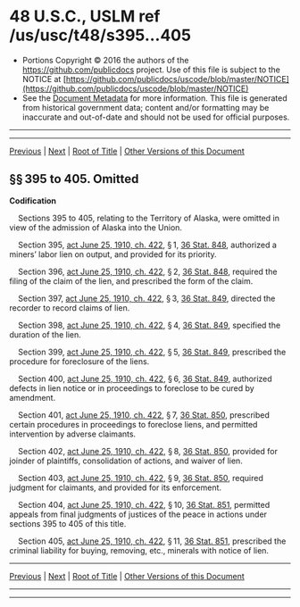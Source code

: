 ---
---

# 48 U.S.C., USLM ref /us/usc/t48/s395...405

* Portions Copyright © 2016 the authors of the https://github.com/publicdocs project.
  Use of this file is subject to the NOTICE at [https://github.com/publicdocs/uscode/blob/master/NOTICE](https://github.com/publicdocs/uscode/blob/master/NOTICE)
* See the [Document Metadata](././../../../..//README.md) for more information.
  This file is generated from historical government data; content and/or formatting may be inaccurate and out-of-date and should not be used for official purposes.

----------
----------

[Previous](./../../../..//us/usc/t48/ch2/m__us_usc_t48_s392.md) | [Next](./../../../..//us/usc/t48/ch2/m__us_usc_t48_s411...423.md) | [Root of Title](./../../../../) | [Other Versions of this Document](https://publicdocs.github.io/go/links?ns=uslm&ref=%2Fus%2Fusc%2Ft48%2Fs395...405)

## §§ 395 to 405. Omitted

 __Codification__ 

    Sections 395 to 405, relating to the Territory of Alaska, were omitted in view of the admission of Alaska into the Union.

    Section 395, [act June 25, 1910, ch. 422][/us/act/1910-06-25/ch422], § 1, [36 Stat. 848][/us/stat/36/848], authorized a miners’ labor lien on output, and provided for its priority.

    Section 396, [act June 25, 1910, ch. 422][/us/act/1910-06-25/ch422], § 2, [36 Stat. 848][/us/stat/36/848], required the filing of the claim of the lien, and prescribed the form of the claim.

    Section 397, [act June 25, 1910, ch. 422][/us/act/1910-06-25/ch422], § 3, [36 Stat. 849][/us/stat/36/849], directed the recorder to record claims of lien.

    Section 398, [act June 25, 1910, ch. 422][/us/act/1910-06-25/ch422], § 4, [36 Stat. 849][/us/stat/36/849], specified the duration of the lien.

    Section 399, [act June 25, 1910, ch. 422][/us/act/1910-06-25/ch422], § 5, [36 Stat. 849][/us/stat/36/849], prescribed the procedure for foreclosure of the liens.

    Section 400, [act June 25, 1910, ch. 422][/us/act/1910-06-25/ch422], § 6, [36 Stat. 849][/us/stat/36/849], authorized defects in lien notice or in proceedings to foreclose to be cured by amendment.

    Section 401, [act June 25, 1910, ch. 422][/us/act/1910-06-25/ch422], § 7, [36 Stat. 850][/us/stat/36/850], prescribed certain procedures in proceedings to foreclose liens, and permitted intervention by adverse claimants.

    Section 402, [act June 25, 1910, ch. 422][/us/act/1910-06-25/ch422], § 8, [36 Stat. 850][/us/stat/36/850], provided for joinder of plaintiffs, consolidation of actions, and waiver of lien.

    Section 403, [act June 25, 1910, ch. 422][/us/act/1910-06-25/ch422], § 9, [36 Stat. 850][/us/stat/36/850], required judgment for claimants, and provided for its enforcement.

    Section 404, [act June 25, 1910, ch. 422][/us/act/1910-06-25/ch422], § 10, [36 Stat. 851][/us/stat/36/851], permitted appeals from final judgments of justices of the peace in actions under sections 395 to 405 of this title.

    Section 405, [act June 25, 1910, ch. 422][/us/act/1910-06-25/ch422], § 11, [36 Stat. 851][/us/stat/36/851], prescribed the criminal liability for buying, removing, etc., minerals with notice of lien.

----------

[Previous](./../../../..//us/usc/t48/ch2/m__us_usc_t48_s392.md) | [Next](./../../../..//us/usc/t48/ch2/m__us_usc_t48_s411...423.md) | [Root of Title](./../../../../) | [Other Versions of this Document](https://publicdocs.github.io/go/links?ns=uslm&ref=%2Fus%2Fusc%2Ft48%2Fs395...405)

----------
----------

[/us/act/1910-06-25/ch422]: https://publicdocs.github.io/go/links?ns=uslm&ref=%2Fus%2Fact%2F1910-06-25%2Fch422
[/us/stat/36/848]: https://publicdocs.github.io/go/links?ns=uslm&ref=%2Fus%2Fstat%2F36%2F848
[/us/act/1910-06-25/ch422]: https://publicdocs.github.io/go/links?ns=uslm&ref=%2Fus%2Fact%2F1910-06-25%2Fch422
[/us/stat/36/848]: https://publicdocs.github.io/go/links?ns=uslm&ref=%2Fus%2Fstat%2F36%2F848
[/us/act/1910-06-25/ch422]: https://publicdocs.github.io/go/links?ns=uslm&ref=%2Fus%2Fact%2F1910-06-25%2Fch422
[/us/stat/36/849]: https://publicdocs.github.io/go/links?ns=uslm&ref=%2Fus%2Fstat%2F36%2F849
[/us/act/1910-06-25/ch422]: https://publicdocs.github.io/go/links?ns=uslm&ref=%2Fus%2Fact%2F1910-06-25%2Fch422
[/us/stat/36/849]: https://publicdocs.github.io/go/links?ns=uslm&ref=%2Fus%2Fstat%2F36%2F849
[/us/act/1910-06-25/ch422]: https://publicdocs.github.io/go/links?ns=uslm&ref=%2Fus%2Fact%2F1910-06-25%2Fch422
[/us/stat/36/849]: https://publicdocs.github.io/go/links?ns=uslm&ref=%2Fus%2Fstat%2F36%2F849
[/us/act/1910-06-25/ch422]: https://publicdocs.github.io/go/links?ns=uslm&ref=%2Fus%2Fact%2F1910-06-25%2Fch422
[/us/stat/36/849]: https://publicdocs.github.io/go/links?ns=uslm&ref=%2Fus%2Fstat%2F36%2F849
[/us/act/1910-06-25/ch422]: https://publicdocs.github.io/go/links?ns=uslm&ref=%2Fus%2Fact%2F1910-06-25%2Fch422
[/us/stat/36/850]: https://publicdocs.github.io/go/links?ns=uslm&ref=%2Fus%2Fstat%2F36%2F850
[/us/act/1910-06-25/ch422]: https://publicdocs.github.io/go/links?ns=uslm&ref=%2Fus%2Fact%2F1910-06-25%2Fch422
[/us/stat/36/850]: https://publicdocs.github.io/go/links?ns=uslm&ref=%2Fus%2Fstat%2F36%2F850
[/us/act/1910-06-25/ch422]: https://publicdocs.github.io/go/links?ns=uslm&ref=%2Fus%2Fact%2F1910-06-25%2Fch422
[/us/stat/36/850]: https://publicdocs.github.io/go/links?ns=uslm&ref=%2Fus%2Fstat%2F36%2F850
[/us/act/1910-06-25/ch422]: https://publicdocs.github.io/go/links?ns=uslm&ref=%2Fus%2Fact%2F1910-06-25%2Fch422
[/us/stat/36/851]: https://publicdocs.github.io/go/links?ns=uslm&ref=%2Fus%2Fstat%2F36%2F851
[/us/act/1910-06-25/ch422]: https://publicdocs.github.io/go/links?ns=uslm&ref=%2Fus%2Fact%2F1910-06-25%2Fch422
[/us/stat/36/851]: https://publicdocs.github.io/go/links?ns=uslm&ref=%2Fus%2Fstat%2F36%2F851


